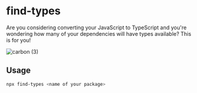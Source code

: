 # find-types

Are you considering converting your JavaScript to TypeScript and you're wondering how many of your dependencies will have types available? This is for you!

![carbon (3)](https://user-images.githubusercontent.com/4162329/118692212-b66ce500-b801-11eb-9a84-96344d2a37dd.png)

## Usage

```bash
npx find-types <name of your package>
```
